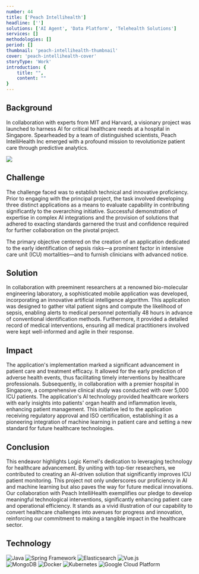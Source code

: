 ```yaml
---
number: 44
title: ['Peach Intellihealth']
headline: ['']
solutions: ['AI Agent', 'Data Platform', 'Telehealth Solutions']
services: []
methodologies: []
period: []
thumbnail: 'peach-intellihealth-thumbnail'
cover: 'peach-intellihealth-cover'
storyType: 'Work'
introduction: {
    title: "",
    content: ""
}
---
```


## Background

In collaboration with experts from MIT and Harvard, a visionary project was launched to harness AI for critical healthcare needs at a hospital in Singapore. Spearheaded by a team of distinguished scientists, Peach IntelliHealth Inc emerged with a profound mission to revolutionize patient care through predictive analytics.

![](/work/peach-intellihealth-figure-1.jpg)

## Challenge

The challenge faced was to establish technical and innovative proficiency. Prior to engaging with the principal project, the task involved developing three distinct applications as a means to evaluate capability in contributing significantly to the overarching initiative. Successful demonstration of expertise in complex AI integrations and the provision of solutions that adhered to exacting standards garnered the trust and confidence required for further collaboration on the pivotal project.

The primary objective centered on the creation of an application dedicated to the early identification of sepsis risks—a prominent factor in intensive care unit (ICU) mortalities—and to furnish clinicians with advanced notice.

## Solution

In collaboration with preeminent researchers at a renowned bio-molecular engineering laboratory, a sophisticated mobile application was developed, incorporating an innovative artificial intelligence algorithm. This application was designed to gather vital patient signs and compute the likelihood of sepsis, enabling alerts to medical personnel potentially 48 hours in advance of conventional identification methods. Furthermore, it provided a detailed record of medical interventions, ensuring all medical practitioners involved were kept well-informed and agile in their response.

## Impact

The application's implementation marked a significant advancement in patient care and treatment efficacy. It allowed for the early prediction of adverse health events, thus facilitating timely interventions by healthcare professionals. Subsequently, in collaboration with a premier hospital in Singapore, a comprehensive clinical study was conducted with over 5,000 ICU patients. The application's AI technology provided healthcare workers with early insights into patients' organ health and inflammation levels, enhancing patient management. This initiative led to the application receiving regulatory approval and ISO certification, establishing it as a pioneering integration of machine learning in patient care and setting a new standard for future healthcare technologies.

## Conclusion

This endeavor highlights Logic Kernel's dedication to leveraging technology for healthcare advancement. By uniting with top-tier researchers, we contributed to creating an AI-driven solution that significantly improves ICU patient monitoring. This project not only underscores our proficiency in AI and machine learning but also paves the way for future medical innovations. Our collaboration with Peach IntelliHealth exemplifies our pledge to develop meaningful technological interventions, significantly enhancing patient care and operational efficiency. It stands as a vivid illustration of our capability to convert healthcare challenges into avenues for progress and innovation, reinforcing our commitment to making a tangible impact in the healthcare sector.

## Technology

<div class="story_story__mainContent__technologies__v5XXm">
  <div class="story_story__mainContent__technologies__images__6NSg5">
    <div>
      <img loading="lazy" src="/technologies/java.svg" alt="Java"/>
      <img loading="lazy" src="/technologies/spring.svg" alt="Spring Framework"/>
      <img loading="lazy" src="/technologies/elasticsearch.svg" alt="Elasticsearch"/>
      <img loading="lazy" src="/technologies/vue.svg" alt="Vue.js"/>
    </div>
  </div>
  <div class="story_story__mainContent__technologies__images__6NSg5">
    <div>
      <img loading="lazy" src="/technologies/mongodb.svg" alt="MongoDB"/>
      <img loading="lazy" src="/technologies/docker.svg" alt="Docker"/>
      <img loading="lazy" src="/technologies/kubernetes.svg" alt="Kubernetes"/>
      <img loading="lazy" src="/technologies/gcloud.svg" alt="Google Cloud Platform"/>
    </div>
  </div>
</div>